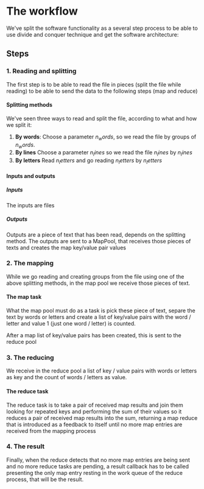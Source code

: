 # The workflow
We've split the software functionality as a several step process to be able to use divide and conquer technique and get the software architecture:
## Steps
### 1. Reading and splitting
The first step is to be able to read the file in pieces (split the file while reading) to be able to send the data to the following steps (map and reduce)
#### Splitting methods
We've seen three ways to read and split the file, according to what and how we split it:
1. **By words**:
   Choose a parameter $n_words$, so we read the file by groups of $n_words$.
2. **By lines**
   Choose a parameter $n_lines$ so we read the file $n_lines$ by $n_lines$
3. **By letters**
   Read $n_letters$ and go reading $n_letters$ by $n_letters$

#### Inputs and outputs
##### Inputs
The inputs are files
##### Outputs
Outputs are a piece of text that has been read, depends on the splitting method. The outputs are sent to a MapPool, that receives those pieces of texts and creates the map key/value pair values
### 2. The mapping
While we go reading and creating groups from the file using one of the above splitting methods, in the map pool we receive those pieces of text.

#### The map task
What the map pool must do as a task is pick these piece of text, separe the text by words or letters and create a list of key/value pairs with the word / letter and value 1 (just one word / letter) is counted.

After a map list of key/value pairs has been created, this is sent to the reduce pool

### 3. The reducing
We receive in the reduce pool a list of key / value pairs with words or letters as key and the count of words / letters as value.

#### The reduce task
The reduce task is to take a pair of received map results and join them looking for repeated keys and performing the sum of their values so it reduces a pair of received map results into the sum, returning a map reduce that is introduced as a feedback to itself until no more map entries are received from the mapping process

### 4. The result
Finally, when the reduce detects that no more map entries are being sent and no more reduce tasks are pending, a result callback has to be called presenting the only map entry resting in the work queue of the reduce process, that will be the result.
